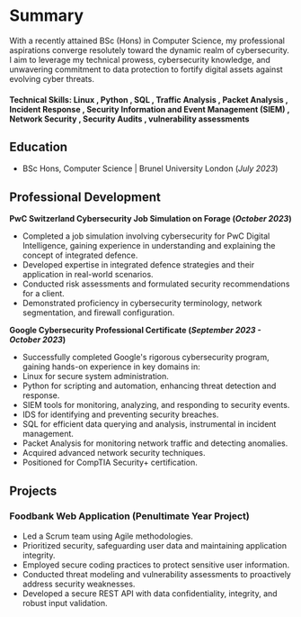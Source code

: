# Summary
With a recently attained BSc (Hons) in Computer Science, my professional aspirations converge resolutely toward the dynamic realm of cybersecurity. I aim to leverage my technical prowess, cybersecurity knowledge, and unwavering commitment to data protection to fortify digital assets against evolving cyber threats.

#### Technical Skills: Linux , Python , SQL , Traffic Analysis , Packet Analysis , Incident Response , Security Information and Event Management (SIEM) , Network Security , Security Audits , vulnerability assessments

## Education
- BSc Hons, Computer Science | Brunel University London (_July 2023_)								       		

## Professional Development
**PwC Switzerland Cybersecurity Job Simulation on Forage (_October 2023_)**
- Completed a job simulation involving cybersecurity for PwC Digital Intelligence, gaining experience in understanding and explaining the concept of integrated defence.
- Developed expertise in integrated defence strategies and their application in real-world scenarios.
- Conducted risk assessments and formulated security recommendations for a client.
- Demonstrated proficiency in cybersecurity terminology, network segmentation, and firewall configuration.

**Google Cybersecurity Professional Certificate (_September 2023 - October 2023_)**
- Successfully completed Google's rigorous cybersecurity program, gaining hands-on experience in key domains in:
- Linux for secure system administration.
- Python for scripting and automation, enhancing threat detection and response.
- SIEM tools for monitoring, analyzing, and responding to security events.
- IDS for identifying and preventing security breaches.
- SQL for efficient data querying and analysis, instrumental in incident management.
- Packet Analysis for monitoring network traffic and detecting anomalies.
- Acquired advanced network security techniques.
- Positioned for CompTIA Security+ certification.

## Projects
### Foodbank Web Application (Penultimate Year Project)
- Led a Scrum team using Agile methodologies.
- Prioritized security, safeguarding user data and maintaining application integrity.
- Employed secure coding practices to protect sensitive user information.
- Conducted threat modeling and vulnerability assessments to proactively address security weaknesses.
- Developed a secure REST API with data confidentiality, integrity, and robust input validation.

